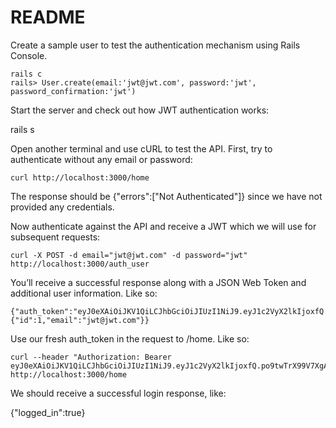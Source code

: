 # README

Create a sample user to test the authentication mechanism using Rails Console.
```
rails c
rails> User.create(email:'jwt@jwt.com', password:'jwt', password_confirmation:'jwt')
```
Start the server and check out how JWT authentication works:

rails s

Open another terminal and use cURL to test the API. First, try to authenticate without any email or password:
```
curl http://localhost:3000/home
```
The response should be {"errors":["Not Authenticated"]} since we have not provided any credentials.

Now authenticate against the API and receive a JWT which we will use for subsequent requests:

```
curl -X POST -d email="jwt@jwt.com" -d password="jwt" http://localhost:3000/auth_user
```
You’ll receive a successful response along with a JSON Web Token and additional user information. Like so:

```
{"auth_token":"eyJ0eXAiOiJKV1QiLCJhbGciOiJIUzI1NiJ9.eyJ1c2VyX2lkIjoxfQ.po9twTrX99V7XgAk5mVskkiq8aa0lpYOue62ehubRY4","user":{"id":1,"email":"jwt@jwt.com"}}
```
Use our fresh auth_token in the request to /home. Like so:
```
curl --header "Authorization: Bearer eyJ0eXAiOiJKV1QiLCJhbGciOiJIUzI1NiJ9.eyJ1c2VyX2lkIjoxfQ.po9twTrX99V7XgAk5mVskkiq8aa0lpYOue62ehubRY4" http://localhost:3000/home
```
We should receive a successful login response, like:

{"logged_in":true}


